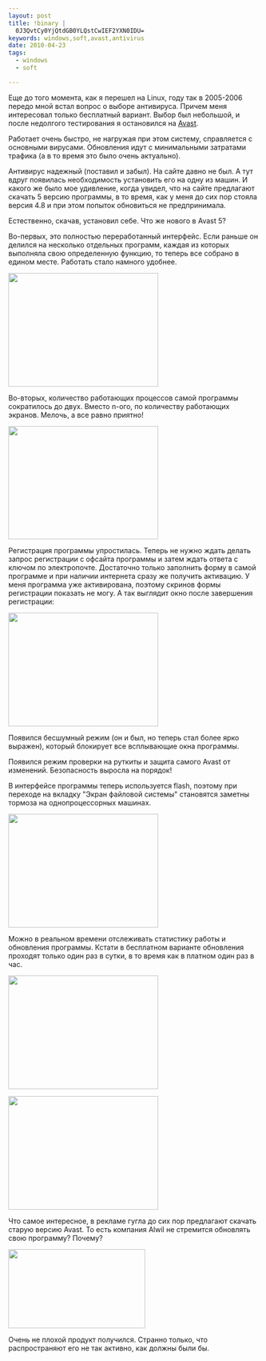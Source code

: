 ```yaml
--- 
layout: post
title: !binary |
  0J3QvtCy0YjQtdGB0YLQstCwIEF2YXN0IDU=
keywords: windows,soft,avast,antivirus
date: 2010-04-23
tags:
  - windows
  - soft

---
```

Еще до того момента, как я перешел на Linux, году так в 2005-2006 передо мной встал вопрос
о выборе антивируса. Причем меня интересовал только бесплатный вариант. Выбор был
небольшой, и после недолгого тестирования я остановился на <a href="http://www.avast.com/ru-ru/index" rel="nofollow">Avast</a>.

Работает очень быстро, не нагружая при этом систему, справляется с основными вирусами. Обновления идут с минимальными затратами трафика (а в то время это было очень актуально).

Антивирус надежный (поставил и забыл). На сайте давно не был. А тут вдруг появилась необходимость установить его на одну из машин. И какого же было мое удивление, когда увидел, что на сайте предлагают скачать 5 версию программы, в то время, как у меня до сих пор стояла версия 4.8 и при этом попыток обновиться не предпринимала.

Естественно, скачав, установил себе. Что же нового в Avast 5?

Во-первых, это полностью переработанный интерфейс. Если раньше он делился на несколько отдельных программ, каждая из которых выполняла свою определенную функцию, то теперь все собрано в едином месте. Работать стало намного удобнее.

<a href="http://static.juev.ru/2010/04/avast-options.png"><img class="aligncenter size-medium wp-image-998" title="avast-options" src="http://static.juev.ru/2010/04/avast-options-300x227.png" alt="" width="300" height="227" /></a>

Во-вторых, количество работающих процессов самой программы сократилось до двух. Вместо n-ого, по количеству работающих экранов. Мелочь, а все равно приятно!

<a href="http://static.juev.ru/2010/04/avast-scan.png"><img class="aligncenter size-medium wp-image-1001" title="avast-scan" src="http://static.juev.ru/2010/04/avast-scan-300x226.png" alt="" width="300" height="226" /></a>

Регистрация программы упростилась. Теперь не нужно ждать делать запрос регистрации с офсайта программы и затем ждать ответа с ключом по электропочте. Достаточно только заполнить форму в самой программе и при наличии интернета сразу же получить активацию. У меня программа уже активирована, поэтому скринов формы регистрации показать не могу. А так выглядит окно после завершения регистрации:

<a href="http://static.juev.ru/2010/04/avast-reg.png"><img class="aligncenter size-medium wp-image-999" title="avast-reg" src="http://static.juev.ru/2010/04/avast-reg-300x227.png" alt="" width="300" height="227" /></a>

Появился бесшумный режим (он и был, но теперь стал более ярко выражен), который блокирует все всплывающие окна программы.

Появился режим проверки на руткиты и защита самого Avast от изменений. Безопасность выросла на порядок!

В интерфейсе программы теперь используется flash, поэтому при переходе на вкладку "Экран файловой системы" становятся заметны тормоза на однопроцессорных машинах.

<a href="http://static.juev.ru/2010/04/avast-ekran.png"><img class="aligncenter size-medium wp-image-997" title="avast-ekran" src="http://static.juev.ru/2010/04/avast-ekran-300x227.png" alt="" width="300" height="227" /></a>

Можно в реальном времени отслеживать статистику работы и обновления программы. Кстати в бесплатном варианте обновления проходят только один раз в сутки, в то время как в платном один раз в час.

<a href="http://static.juev.ru/2010/04/avast-statistics.png"><img class="aligncenter size-medium wp-image-1002" title="avast-statistics" src="http://static.juev.ru/2010/04/avast-statistics-300x227.png" alt="" width="300" height="227" /></a>

<a href="http://static.juev.ru/2010/04/avast-update.png"><img class="aligncenter size-medium wp-image-1003" title="avast-update" src="http://static.juev.ru/2010/04/avast-update-300x227.png" alt="" width="300" height="227" /></a>

Что самое интересное, в рекламе гугла до сих пор предлагают скачать старую версию Avast. То есть компания Alwil не стремится обновлять свою программу? Почему?

<a href="http://static.juev.ru/2010/04/avast-reklama.png"><img class="aligncenter size-full wp-image-1000" title="avast-reklama" src="http://static.juev.ru/2010/04/avast-reklama.png" alt="" width="274" height="158" /></a>

Очень не плохой продукт получился. Странно только, что распространяют его не так активно, как должны были бы.
